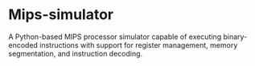 # Mips-simulator
A Python-based MIPS processor simulator capable of executing binary-encoded instructions with support for register management, memory segmentation, and instruction decoding.
